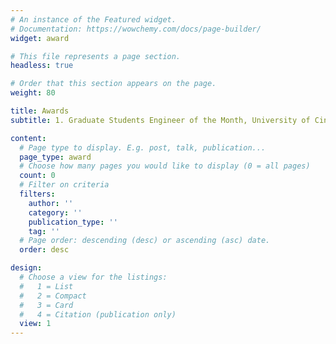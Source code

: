 ```yaml
---
# An instance of the Featured widget.
# Documentation: https://wowchemy.com/docs/page-builder/
widget: award

# This file represents a page section.
headless: true

# Order that this section appears on the page.
weight: 80

title: Awards
subtitle: 1. Graduate Students Engineer of the Month, University of Cincinnati (July 2024); 2. Cadence Diversity in Technology Scholarship Award (2023) 3. Impact Award, NCWIT Aspirations in Computing (4) Best Graduating Student in Computer Science Department (Undergraduate Award)  

content: 
  # Page type to display. E.g. post, talk, publication...
  page_type: award
  # Choose how many pages you would like to display (0 = all pages)
  count: 0
  # Filter on criteria
  filters:
    author: ''
    category: ''
    publication_type: ''
    tag: ''
  # Page order: descending (desc) or ascending (asc) date.
  order: desc

design:
  # Choose a view for the listings:
  #   1 = List
  #   2 = Compact
  #   3 = Card
  #   4 = Citation (publication only)
  view: 1
---
```

